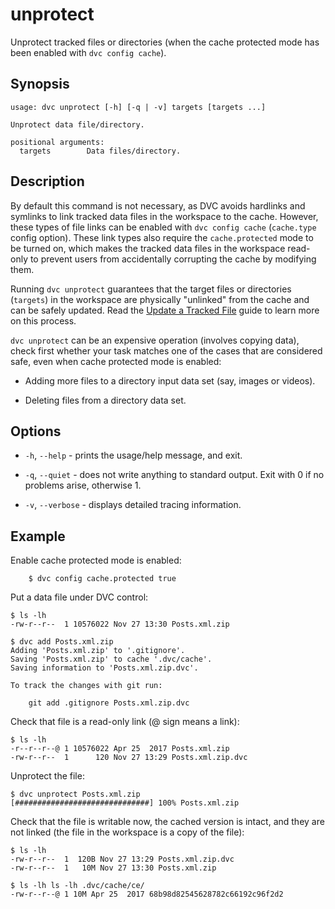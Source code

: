 # unprotect

Unprotect tracked files or directories (when the cache protected mode has been
enabled with `dvc config cache`).

## Synopsis

```usage
usage: dvc unprotect [-h] [-q | -v] targets [targets ...]

Unprotect data file/directory.

positional arguments:
  targets        Data files/directory.
```

## Description

By default this command is not necessary, as DVC avoids hardlinks and symlinks
to link tracked data files in the workspace to the cache. However, these types
of file links can be enabled with `dvc config cache` (`cache.type` config
option). These link types also require the `cache.protected` mode to be turned
on, which makes the tracked data files in the workspace read-only to prevent
users from accidentally corrupting the cache by modifying them.

Running `dvc unprotect` guarantees that the target files or directories
(`targets`) in the workspace are physically "unlinked" from the cache and can be
safely updated. Read the
[Update a Tracked File](/doc/user-guide/update-tracked-file) guide to learn more
on this process.

`dvc unprotect` can be an expensive operation (involves copying data), check
first whether your task matches one of the cases that are considered safe, even
when cache protected mode is enabled:

- Adding more files to a directory input data set (say, images or videos).

- Deleting files from a directory data set.

## Options

- `-h`, `--help` - prints the usage/help message, and exit.

- `-q`, `--quiet` - does not write anything to standard output. Exit with 0 if
  no problems arise, otherwise 1.

- `-v`, `--verbose` - displays detailed tracing information.

## Example

Enable cache protected mode is enabled:

```dvc
    $ dvc config cache.protected true
```

Put a data file under DVC control:

```dvc
$ ls -lh
-rw-r--r--  1 10576022 Nov 27 13:30 Posts.xml.zip

$ dvc add Posts.xml.zip
Adding 'Posts.xml.zip' to '.gitignore'.
Saving 'Posts.xml.zip' to cache '.dvc/cache'.
Saving information to 'Posts.xml.zip.dvc'.

To track the changes with git run:

	git add .gitignore Posts.xml.zip.dvc
```

Check that file is a read-only link (@ sign means a link):

```dvc
$ ls -lh
-r--r--r--@ 1 10576022 Apr 25  2017 Posts.xml.zip
-rw-r--r--  1      120 Nov 27 13:29 Posts.xml.zip.dvc
```

Unprotect the file:

```dvc
$ dvc unprotect Posts.xml.zip
[##############################] 100% Posts.xml.zip
```

Check that the file is writable now, the cached version is intact, and they are
not linked (the file in the workspace is a copy of the file):

```dvc
$ ls -lh
-rw-r--r--  1  120B Nov 27 13:29 Posts.xml.zip.dvc
-rw-r--r--  1   10M Nov 27 13:30 Posts.xml.zip

$ ls -lh ls -lh .dvc/cache/ce/
-rw-r--r--@ 1 10M Apr 25  2017 68b98d82545628782c66192c96f2d2
```
